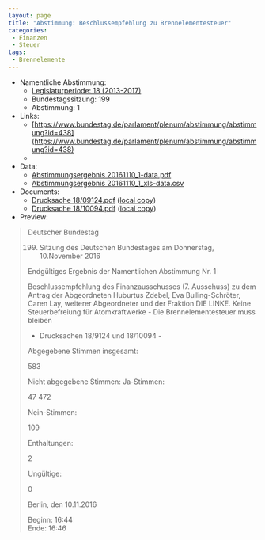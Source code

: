 ```yaml
---
layout: page
title: "Abstimmung: Beschlussempfehlung zu Brennelementesteuer"
categories:
 - Finanzen
 - Steuer
tags:
 - Brennelemente
---
```


* Namentliche Abstimmung:
    * [Legislaturperiode: 18 (2013-2017)](https://de.wikipedia.org/wiki/18._Deutscher_Bundestag)
    * Bundestagssitzung: 199
    * Abstimmung: 1
* Links: 
    * [https://www.bundestag.de/parlament/plenum/abstimmung/abstimmung?id=438](https://www.bundestag.de/parlament/plenum/abstimmung/abstimmung?id=438)
    * 
* Data: 
    * [Abstimmungsergebnis 20161110_1-data.pdf](/res/abstimmungsliste/20161110_1-data.pdf)
    * [Abstimmungsergebnis 20161110_1_xls-data.csv](/res/abstimmungsliste/analyses/20161110_1_xls-data.csv)
* Documents: 
    * [Drucksache 18/09124.pdf](http://dip21.bundestag.de/dip21/btd/18/091/1809124.pdf) ([local copy](/res/abstimmungsdaten/018-199-01/1809124.pdf))
    * [Drucksache 18/10094.pdf](http://dip21.bundestag.de/dip21/btd/18/100/1810094.pdf) ([local copy](/res/abstimmungsdaten/018-199-01/1810094.pdf))
* Preview: 
> Deutscher Bundestag
> 
> 199. Sitzung des Deutschen Bundestages
> am Donnerstag, 10.November 2016
> 
> Endgültiges Ergebnis der Namentlichen Abstimmung Nr. 1
> 
> Beschlussempfehlung des Finanzausschusses (7. Ausschuss)
> zu dem Antrag der Abgeordneten Huburtus Zdebel, Eva Bulling-Schröter, Caren Lay,
> weiterer Abgeordneter und der Fraktion DIE LINKE.
> Keine Steuerbefreiung für Atomkraftwerke - Die Brennelementesteuer muss bleiben
> - Drucksachen 18/9124 und 18/10094 -
> 
> Abgegebene Stimmen insgesamt:
> 
> 583
> 
> Nicht abgegebene Stimmen:
> Ja-Stimmen:
> 
> 47
> 472
> 
> Nein-Stimmen:
> 
> 109
> 
> Enthaltungen:
> 
> 2
> 
> Ungültige:
> 
> 0
> 
> Berlin, den 10.11.2016
> 
> Beginn: 16:44  
> Ende: 16:46
